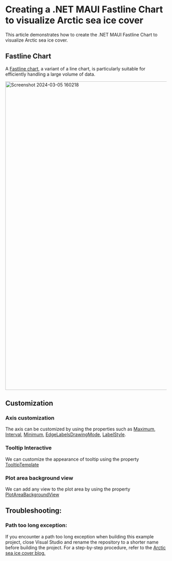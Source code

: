 # Creating a .NET MAUI Fastline Chart to visualize Arctic sea ice cover
This article demonstrates how to create the .NET MAUI Fastline Chart to visualize Arctic sea ice cover.

## Fastline Chart
A [Fastline chart](https://help.syncfusion.com/maui/cartesian-charts/fastline), a variant of a line chart, is particularly suitable for efficiently handling a large volume of data.

<img width="960" alt="Screenshot 2024-03-05 160218" src="https://github.com/SyncfusionExamples/Creating-a-.NET-MAUI-Fastline-Chart-to-visualize-Arctic-sea-ice-cover/assets/129383872/d42479aa-524f-4f7d-89a0-aeaad30f3989">

## Customization

### Axis customization
  The axis can be customized by using the properties such as [Maximum](https://help.syncfusion.com/cr/maui/Syncfusion.Maui.Charts.NumericalAxis.html#Syncfusion_Maui_Charts_NumericalAxis_Maximum), [Interval](https://help.syncfusion.com/cr/maui/Syncfusion.Maui.Charts.NumericalAxis.html#Syncfusion_Maui_Charts_NumericalAxis_Interval), [Minimum](https://help.syncfusion.com/cr/maui/Syncfusion.Maui.Charts.NumericalAxis.html#Syncfusion_Maui_Charts_NumericalAxis_Minimum), [EdgeLabelsDrawingMode](https://help.syncfusion.com/cr/maui/Syncfusion.Maui.Charts.ChartAxis.html#Syncfusion_Maui_Charts_ChartAxis_EdgeLabelsDrawingMode), [LabelStyle](https://help.syncfusion.com/cr/maui/Syncfusion.Maui.Charts.ChartAxis.html#Syncfusion_Maui_Charts_ChartAxis_LabelStyle).

### Tooltip Interactive
  We can customize the appearance of tooltip using the property [TooltipTemplate](https://help.syncfusion.com/cr/maui/Syncfusion.Maui.Charts.ChartSeries.html#Syncfusion_Maui_Charts_ChartSeries_TooltipTemplate) 
  
### Plot area background view
  We can add any view to the plot area by using the property [PlotAreaBackgroundView](https://help.syncfusion.com/maui/cartesian-charts/appearance)

## Troubleshooting:
### Path too long exception:
If you encounter a path too long exception when building this example project, close Visual Studio and rename the repository to a shorter name before building the project. For a step-by-step procedure, refer to the [Arctic sea ice cover blog.]()
